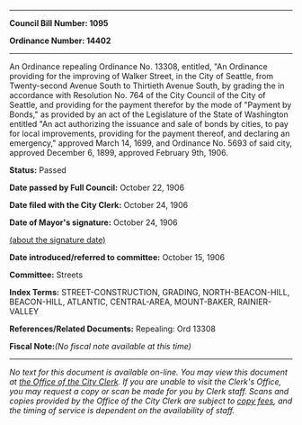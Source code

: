 

********

**Council Bill Number: 1095**
   
**Ordinance Number: 14402**
********

 An Ordinance repealing Ordinance No. 13308, entitled, "An Ordinance providing for the improving of Walker Street, in the City of Seattle, from Twenty-second Avenue South to Thirtieth Avenue South, by grading the in accordance with Resolution No. 764 of the City Council of the City of Seattle, and providing for the payment therefor by the mode of "Payment by Bonds," as provided by an act of the Legislature of the State of Washington entitled "An act authorizing the issuance and sale of bonds by cities, to pay for local improvements, providing for the payment thereof, and declaring an emergency," approved March 14, 1699, and Ordinance No. 5693 of said city, approved December 6, 1899, approved February 9th, 1906.

**Status:** Passed
   
**Date passed by Full Council:** October 22, 1906
   
**Date filed with the City Clerk:** October 24, 1906
   
**Date of Mayor's signature:** October 24, 1906
   
[(about the signature date)](/~public/approvaldate.htm)
   
   
   
**Date introduced/referred to committee:** October 15, 1906
   
**Committee:** Streets
   
   
**Index Terms:** STREET-CONSTRUCTION, GRADING, NORTH-BEACON-HILL, BEACON-HILL, ATLANTIC, CENTRAL-AREA, MOUNT-BAKER, RAINIER-VALLEY

**References/Related Documents:** Repealing: Ord 13308

**Fiscal Note:**_(No fiscal note available at this time)_
********

_No text for this document is available on-line. You may view this document at [the Office of the City Clerk](http://www.seattle.gov/leg/clerk/contactUs.htm). If you are unable to visit the Clerk's Office, you may request a copy or scan be made for you by Clerk staff. Scans and copies provided by the Office of the City Clerk are subject to [copy fees](http://clerk.seattle.gov/~public/clerkfees.htm), and the timing of service is dependent on the availability of staff._


